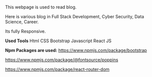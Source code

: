 This webpage is used to read blog.

Here is various blog in Full Stack Development, Cyber Security, Data Science, Career.

Its fully Responsive.

**Used Tools**
Html
CSS
Bootstrap
Javascript
React JS


**Npm Packages are used:**
https://www.npmjs.com/package/bootstrap


https://www.npmjs.com/package/@fontsource/poppins


https://www.npmjs.com/package/react-router-dom
